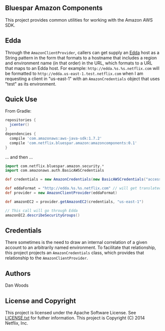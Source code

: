 Bluespar Amazon Components
---

This project provides common utilities for working with the Amazon AWS SDK.

Edda
---

Through the `AmazonClientProvider`, callers can get supply an [Edda](https://github.com/Netflix/edda/wiki) host as a String pattern in the form that formats to a hostname that includes a region and environment name (in that order) in the URL, which formats to a URL that maps to an Edda host. For example: `http://edda.%s.%s.netflix.com` will be formatted to `http://edda.us-east-1.test.netflix.com` when I am requesting a client in "us-east-1" with an `AmazonCredentials` object that uses "test" as its environment.

Quick Use
---
From Gradle:

```groovy
repositories {
  jcenter()
}
dependencies {
  compile 'com.amazonaws:aws-java-sdk:1.7.2'
  compile 'com.netflix.bluespar.amazon:amazoncomponents:0.1'
}

```

... and then ...

```groovy
import com.netflix.bluespar.amazon.security.*
import com.amazonaws.auth.BasicAWSCredentials

def credentials = new AmazonCredentials(new BasicAWSCredentials("accessId", "secretKey"), "test")

def eddaFormat = "http://edda.%s.%s.netflix.com" // will get translated to http://edda.us-east-1.test.netflix.com
def provider = new AmazonClientProvider(eddaFormat)

def amazonEC2 = provider.getAmazonEC2(credentials, "us-east-1")

// This call will go through Edda
amazonEC2.describeSecurityGroups()
```


Credentials
---

There sometimes is the need to draw an internal correlation of a given account to an arbitrarily named environment. To facilitate that relationship, this project projects an `AmazonCredentials` class, which provides that relationship to the `AmazonClientProvider`.

Authors
---
Dan Woods

License and Copyright
---

This project is licensed under the Apache Software License. See [LICENSE.txt](https://raw.githubusercontent.com/bluespar/amazoncomponents/master/LICENSE.txt) for futher information.
This project is Copyright (C) 2014 Netflix, Inc.
